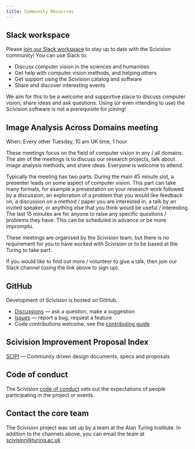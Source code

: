 ```yaml
---
title: Community Resources
---
```


## Slack workspace
Please [join our Slack workspace](https://forms.office.com/e/cW28TK4aui) 
to stay up to date with the Scivision community! You can use Slack to:
-   Discuss computer vision in the sciences and humanities
-   Get help with computer vision methods, and helping others
-   Get support using the Scivision catalog and software
-   Share and discover interesting events

We aim for this to be a welcome and supportive place to discuss
computer vision, share ideas and ask questions. Using (or even
intending to use) the Scivision software is not a prerequisite for
joining!

## Image Analysis Across Domains meeting
When: Every other Tuesday, 10 am UK time, 1 hour

These meetings focus on the field of computer vision in any / all domains. The aim of the meetings 
is to discuss our research projects, talk about image analysis methods, and share ideas. 
Everyone is welcome to attend.

Typically the meeting has two parts. During the main 45 minute slot, a presenter leads on some aspect 
of computer vision. This part can take many formats, for example a presentation on your research work 
followed by a discussion, an exploration of a problem that you would like feedback on, a discussion on 
a method / paper you are interested in, a talk by an invited speaker, or anything else that you think 
would be useful / interesting. The last 15 minutes are for anyone to raise any specific questions /
problems they have. This can be scheduled in advance or be more impromptu.

These meetings are organised by the Scivision team, but there is no requirement for you to have worked 
with Scivision or to be based at the Turing to take part.

If you would like to find out more / volunteer to give a talk, then join our Slack channel (using the link above to sign up).

## GitHub
Development of Scivision is hosted on GitHub.
-   [Discussions](https://github.com/alan-turing-institute/scivision/discussions) — ask a question, make a suggestion
-   [Issues](https://github.com/alan-turing-institute/scivision/issues) — report a bug, request a feature
-   Code contributions welcome, see the [contributing guide](https://scivision.readthedocs.io/en/latest/contributing.html)

## Scivision Improvement Proposal Index
[SCIPI](https://scivision.readthedocs.io/en/latest/scip_index.html) — Community driven design documents, specs and proposals

## Code of conduct
The Scivision [code of conduct](https://github.com/alan-turing-institute/scivision/blob/main/CODE_OF_CONDUCT.md)
sets out the expectations of people participating in the project or
events.

## Contact the core team
The Scivision project was set up by a team at the Alan Turing Institute. In
addition to the channels above, you can email the team at
[scivision@turing.ac.uk](mailto:scivision@turing.ac.uk)
